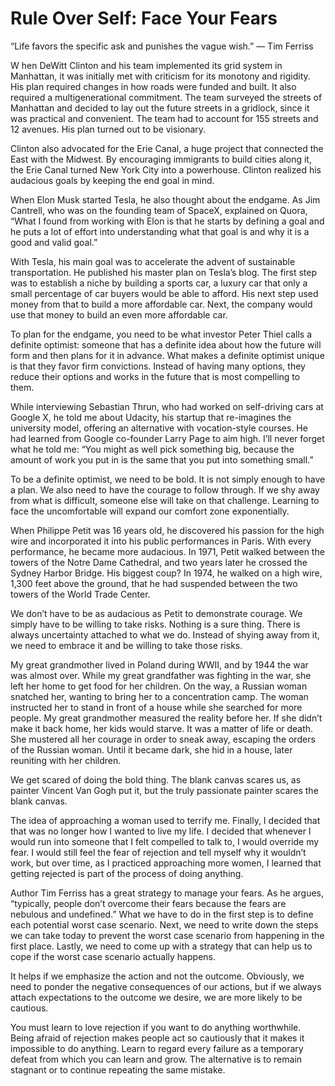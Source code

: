 # Rule Over Self: Face Your Fears

“Life favors the specific ask and punishes the vague wish.”
— Tim Ferriss

W hen DeWitt Clinton and his team implemented its grid system in Manhattan, it was initially met with criticism for its monotony and rigidity. His plan required changes in how roads were funded and built. It also required a multigenerational commitment. The team surveyed the streets of Manhattan and decided to lay out the future streets in a gridlock, since it was practical and convenient. The team had to account for 155 streets and 12 avenues. His plan turned out to be visionary.

Clinton also advocated for the Erie Canal, a huge project that connected the East with the Midwest. By encouraging immigrants to build cities along it, the Erie Canal turned New York City into a powerhouse. Clinton realized his audacious goals by keeping the end goal in mind.

When Elon Musk started Tesla, he also thought about the endgame. As Jim Cantrell, who was on the founding team of SpaceX, explained on Quora, “What I found from working with Elon is that he starts by defining a goal and he puts a lot of effort into understanding what that goal is and why it is a good and valid goal.”

With Tesla, his main goal was to accelerate the advent of sustainable transportation. He published his master plan on Tesla’s blog. The first step was to establish a niche by building a sports car, a luxury car that only a small percentage of car buyers would be able to afford. His next step used money from that to build a more affordable car. Next, the company would use that money to build an even more affordable car.

To plan for the endgame, you need to be what investor Peter Thiel calls a definite optimist: someone that has a definite idea about how the future will form and then plans for it in advance. What makes a definite optimist unique is that they favor firm convictions. Instead of having many options, they reduce their options and works in the future that is most compelling to them.

While interviewing Sebastian Thrun, who had worked on self-driving cars at Google X, he told me about Udacity, his startup that re-imagines the university model, offering an alternative with vocation-style courses. He had learned from Google co-founder Larry Page to aim high. I’ll never forget what he told me: “You might as well pick something big, because the amount of work you put in is the same that you put into something small.”

To be a definite optimist, we need to be bold. It is not simply enough to have a plan. We also need to have the courage to follow through. If we shy away from what is difficult, someone else will take on that challenge. Learning to face the uncomfortable will expand our comfort zone exponentially.

When Philippe Petit was 16 years old, he discovered his passion for the high wire and incorporated it into his public performances in Paris. With every performance, he became more audacious. In 1971, Petit walked between the towers of the Notre Dame Cathedral, and two years later he crossed the Sydney Harbor Bridge. His biggest coup? In 1974, he walked on a high wire, 1,300 feet above the ground, that he had suspended between the two towers of the World Trade Center.

We don’t have to be as audacious as Petit to demonstrate courage. We simply have to be willing to take risks. Nothing is a sure thing. There is always uncertainty attached to what we do. Instead of shying away from it, we need to embrace it and be willing to take those risks.

My great grandmother lived in Poland during WWII, and by 1944 the war was almost over. While my great grandfather was fighting in the war, she left her home to get food for her children. On the way, a Russian woman snatched her, wanting to bring her to a concentration camp. The woman instructed her to stand in front of a house while she searched for more people. My great grandmother measured the reality before her. If she didn’t make it back home, her kids would starve. It was a matter of life or death. She mustered all her courage in order to sneak away, escaping the orders of the Russian woman. Until it became dark, she hid in a house, later reuniting with her children.

We get scared of doing the bold thing. The blank canvas scares us, as painter Vincent Van Gogh put it, but the truly passionate painter scares the blank canvas.

The idea of approaching a woman used to terrify me. Finally, I decided that that was no longer how I wanted to live my life. I decided that whenever I would run into someone that I felt compelled to talk to, I would override my fear. I would still feel the fear of rejection and tell myself why it wouldn’t work, but over time, as I practiced approaching more women, I learned that getting rejected is part of the process of doing anything.

Author Tim Ferriss has a great strategy to manage your fears. As he argues, “typically, people don’t overcome their fears because the fears are nebulous and undefined.” What we have to do in the first step is to define each potential worst case scenario. Next, we need to write down the steps we can take today to prevent the worst case scenario from happening in the first place. Lastly, we need to come up with a strategy that can help us to cope if the worst case scenario actually happens.

It helps if we emphasize the action and not the outcome. Obviously, we need to ponder the negative consequences of our actions, but if we always attach expectations to the outcome we desire, we are more likely to be cautious.

You must learn to love rejection if you want to do anything worthwhile. Being afraid of rejection makes people act so cautiously that it makes it impossible to do anything. Learn to regard every failure as a temporary defeat from which you can learn and grow. The alternative is to remain stagnant or to continue repeating the same mistake.
